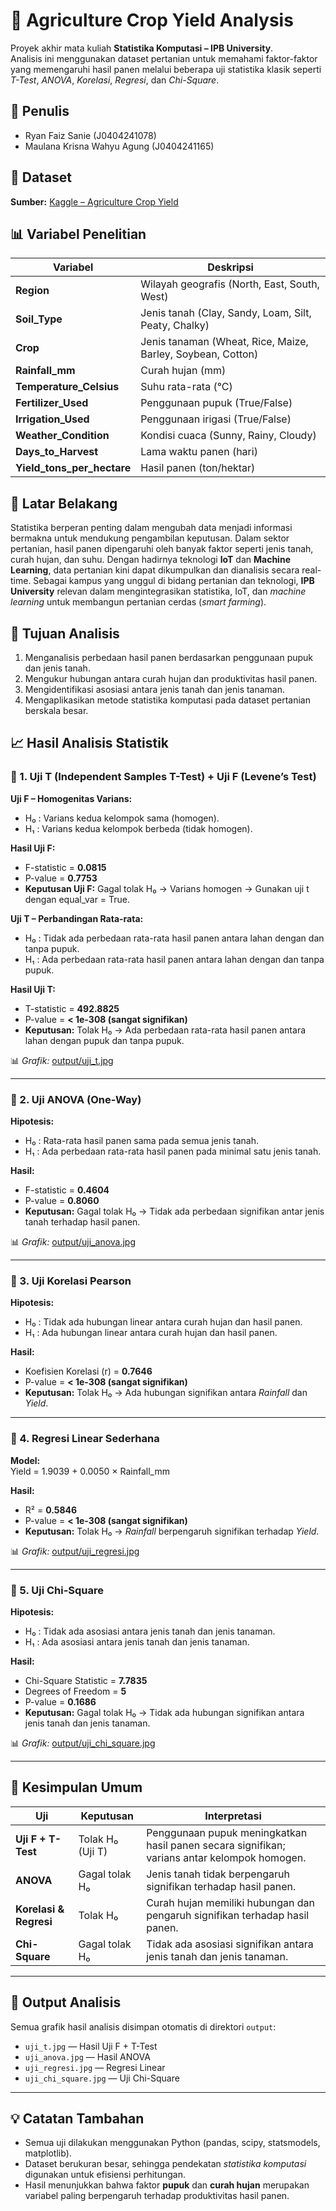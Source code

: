 # 🌾 Agriculture Crop Yield Analysis

Proyek akhir mata kuliah **Statistika Komputasi – IPB University**.  
Analisis ini menggunakan dataset pertanian untuk memahami faktor-faktor yang memengaruhi hasil panen melalui beberapa uji statistika klasik seperti *T-Test*, *ANOVA*, *Korelasi*, *Regresi*, dan *Chi-Square*.

## 🪪 Penulis
- Ryan Faiz Sanie (J0404241078)
- Maulana Krisna Wahyu Agung (J0404241165)

## 📂 Dataset
**Sumber:** [Kaggle – Agriculture Crop Yield](https://www.kaggle.com/datasets/samuelotiattakorah/agriculture-crop-yield)

## 📊 Variabel Penelitian
| Variabel | Deskripsi |
|-----------|------------|
| **Region** | Wilayah geografis (North, East, South, West) |
| **Soil_Type** | Jenis tanah (Clay, Sandy, Loam, Silt, Peaty, Chalky) |
| **Crop** | Jenis tanaman (Wheat, Rice, Maize, Barley, Soybean, Cotton) |
| **Rainfall_mm** | Curah hujan (mm) |
| **Temperature_Celsius** | Suhu rata-rata (°C) |
| **Fertilizer_Used** | Penggunaan pupuk (True/False) |
| **Irrigation_Used** | Penggunaan irigasi (True/False) |
| **Weather_Condition** | Kondisi cuaca (Sunny, Rainy, Cloudy) |
| **Days_to_Harvest** | Lama waktu panen (hari) |
| **Yield_tons_per_hectare** | Hasil panen (ton/hektar) |

## 📖 Latar Belakang
Statistika berperan penting dalam mengubah data menjadi informasi bermakna untuk mendukung pengambilan keputusan. Dalam sektor pertanian, hasil panen dipengaruhi oleh banyak faktor seperti jenis tanah, curah hujan, dan suhu. Dengan hadirnya teknologi **IoT** dan **Machine Learning**, data pertanian kini dapat dikumpulkan dan dianalisis secara real-time. Sebagai kampus yang unggul di bidang pertanian dan teknologi, **IPB University** relevan dalam mengintegrasikan statistika, IoT, dan *machine learning* untuk membangun pertanian cerdas (*smart farming*).

## 🎯 Tujuan Analisis
1. Menganalisis perbedaan hasil panen berdasarkan penggunaan pupuk dan jenis tanah.  
2. Mengukur hubungan antara curah hujan dan produktivitas hasil panen.  
3. Mengidentifikasi asosiasi antara jenis tanah dan jenis tanaman.  
4. Mengaplikasikan metode statistika komputasi pada dataset pertanian berskala besar.

## 📈 Hasil Analisis Statistik

### 🔹 1. Uji T (Independent Samples T-Test) + Uji F (Levene’s Test)
**Uji F – Homogenitas Varians:**
- H₀ : Varians kedua kelompok sama (homogen).  
- H₁ : Varians kedua kelompok berbeda (tidak homogen).  

**Hasil Uji F:**
- F-statistic = **0.0815**  
- P-value = **0.7753**  
- **Keputusan Uji F:** Gagal tolak H₀ → Varians homogen → Gunakan uji t dengan equal_var = True.  

**Uji T – Perbandingan Rata-rata:**
- H₀ : Tidak ada perbedaan rata-rata hasil panen antara lahan dengan dan tanpa pupuk.  
- H₁ : Ada perbedaan rata-rata hasil panen antara lahan dengan dan tanpa pupuk.  

**Hasil Uji T:**
- T-statistic = **492.8825**  
- P-value = **< 1e-308 (sangat signifikan)**  
- **Keputusan:** Tolak H₀ → Ada perbedaan rata-rata hasil panen antara lahan dengan pupuk dan tanpa pupuk.  

📊 *Grafik:* [output/uji_t.jpg](output/uji_t.jpg)

---

### 🔹 2. Uji ANOVA (One-Way)
**Hipotesis:**
- H₀ : Rata-rata hasil panen sama pada semua jenis tanah.  
- H₁ : Ada perbedaan rata-rata hasil panen pada minimal satu jenis tanah.  

**Hasil:**
- F-statistic = **0.4604**  
- P-value = **0.8060**  
- **Keputusan:** Gagal tolak H₀ → Tidak ada perbedaan signifikan antar jenis tanah terhadap hasil panen.  

📊 *Grafik:* [output/uji_anova.jpg](output/uji_anova.jpg)

---

### 🔹 3. Uji Korelasi Pearson
**Hipotesis:**
- H₀ : Tidak ada hubungan linear antara curah hujan dan hasil panen.  
- H₁ : Ada hubungan linear antara curah hujan dan hasil panen.  

**Hasil:**
- Koefisien Korelasi (r) = **0.7646**  
- P-value = **< 1e-308 (sangat signifikan)**  
- **Keputusan:** Tolak H₀ → Ada hubungan signifikan antara *Rainfall* dan *Yield*.  

---

### 🔹 4. Regresi Linear Sederhana
**Model:**  
Yield = 1.9039 + 0.0050 × Rainfall_mm  

**Hasil:**
- R² = **0.5846**  
- P-value = **< 1e-308 (sangat signifikan)**  
- **Keputusan:** Tolak H₀ → *Rainfall* berpengaruh signifikan terhadap *Yield*.  

📊 *Grafik:* [output/uji_regresi.jpg](output/uji_regresi.jpg)

---

### 🔹 5. Uji Chi-Square
**Hipotesis:**
- H₀ : Tidak ada asosiasi antara jenis tanah dan jenis tanaman.  
- H₁ : Ada asosiasi antara jenis tanah dan jenis tanaman.  

**Hasil:**
- Chi-Square Statistic = **7.7835**  
- Degrees of Freedom = **5**  
- P-value = **0.1686**  
- **Keputusan:** Gagal tolak H₀ → Tidak ada hubungan signifikan antara jenis tanah dan jenis tanaman.  

📊 *Grafik:* [output/uji_chi_square.jpg](output/uji_chi_square.jpg)

---

## 🧩 Kesimpulan Umum
| Uji | Keputusan | Interpretasi |
|-----|------------|--------------|
| **Uji F + T-Test** | Tolak H₀ (Uji T) | Penggunaan pupuk meningkatkan hasil panen secara signifikan; varians antar kelompok homogen. |
| **ANOVA** | Gagal tolak H₀ | Jenis tanah tidak berpengaruh signifikan terhadap hasil panen. |
| **Korelasi & Regresi** | Tolak H₀ | Curah hujan memiliki hubungan dan pengaruh signifikan terhadap hasil panen. |
| **Chi-Square** | Gagal tolak H₀ | Tidak ada asosiasi signifikan antara jenis tanah dan jenis tanaman. |

---

## 📂 Output Analisis
Semua grafik hasil analisis disimpan otomatis di direktori `output`:
- `uji_t.jpg` — Hasil Uji F + T-Test  
- `uji_anova.jpg` — Hasil ANOVA  
- `uji_regresi.jpg` — Regresi Linear  
- `uji_chi_square.jpg` — Uji Chi-Square  

---

## 💡 Catatan Tambahan
- Semua uji dilakukan menggunakan Python (pandas, scipy, statsmodels, matplotlib).  
- Dataset berukuran besar, sehingga pendekatan *statistika komputasi* digunakan untuk efisiensi perhitungan.  
- Hasil menunjukkan bahwa faktor **pupuk** dan **curah hujan** merupakan variabel paling berpengaruh terhadap produktivitas hasil panen.
